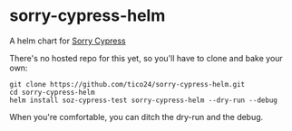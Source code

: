 # sorry-cypress-helm

A helm chart for [Sorry Cypress](https://github.com/sorry-cypress/sorry-cypress)

There's no hosted repo for this yet, so you'll have to clone and bake your own:

    git clone https://github.com/tico24/sorry-cypress-helm.git
    cd sorry-cypress-helm
    helm install soz-cypress-test sorry-cypress-helm --dry-run --debug

When you're comfortable, you can ditch the dry-run and the debug.